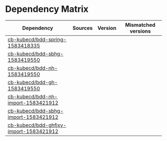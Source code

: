 # Dependency Matrix

Dependency | Sources | Version | Mismatched versions
---------- | ------- | ------- | -------------------
[cb-kubecd/bdd-spring-1583418335](https://github.com/cb-kubecd/bdd-spring-1583418335.git) |  | []() | 
[cb-kubecd/bdd-sbhg-1583419550](https://github.com/cb-kubecd/bdd-sbhg-1583419550.git) |  | []() | 
[cb-kubecd/bdd-nh-1583419550](https://github.com/cb-kubecd/bdd-nh-1583419550.git) |  | []() | 
[cb-kubecd/bdd-gh-1583419550](https://github.com/cb-kubecd/bdd-gh-1583419550.git) |  | []() | 
[cb-kubecd/bdd-nh-import-1583421912](https://github.com/cb-kubecd/bdd-nh-import-1583421912.git) |  | []() | 
[cb-kubecd/bdd-sbhg-import-1583421912](https://github.com/cb-kubecd/bdd-sbhg-import-1583421912.git) |  | []() | 
[cb-kubecd/bdd-ghfjxy-import-1583421912](https://github.com/cb-kubecd/bdd-ghfjxy-import-1583421912.git) |  | []() | 
